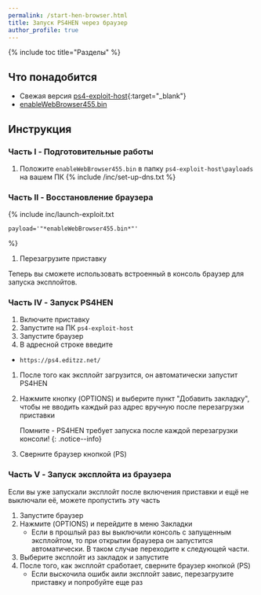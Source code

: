 ```yaml
---
permalink: /start-hen-browser.html
title: Запуск PS4HEN через браузер
author_profile: true
---
```

{% include toc title="Разделы" %}

## Что понадобится

* Свежая версия [ps4-exploit-host](https://github.com/Al-Azif/ps4-exploit-host/releases){:target="_blank"}
* [enableWebBrowser455.bin](files/enableWebBrowser455.bin)

## Инструкция

### Часть I - Подготовительные работы 

1. Положите `enableWebBrowser455.bin` в папку `ps4-exploit-host\payloads` на вашем ПК
{% include /inc/set-up-dns.txt %}

### Часть II - Восстановление браузера

{% include inc/launch-exploit.txt 

	payload='"*enableWebBrowser455.bin*"'

%}
1. Перезагрузите приставку 

Теперь вы сможете использовать встроенный в консоль браузер для запуска эксплойтов.


### Часть IV - Запуск PS4HEN 

1. Включите приставку 
1. Запустите на ПК `ps4-exploit-host`
1. Запустите браузер
1. В адресной строке введите

  + `https://ps4.editzz.net/`
  
1. После того как эксплойт загрузится, он автоматически запустит PS4HEN 
1. Нажмите кнопку (OPTIONS) и выберите пункт "Добавить закладку", чтобы не вводить каждый раз адрес вручную после перезагрузки приставки

	Помните - PS4HEN требует запуска после каждой перезагрузки консоли!
	{: .notice--info}
	
1. Сверните браузер кнопкой (PS)

### Часть V - Запуск эксплойта из браузера

Если вы уже запускали эксплойт после включения приставки и ещё не выключали её, можете пропустить эту часть

1. Запустите браузер 
1. Нажмите (OPTIONS) и перейдите в меню Закладки
	+ Если в прошлый раз вы выключили консоль с запущенным эксплойтом, то при открытии браузера он запустится автоматически. В таком случае переходите к следующей части. 
1. Выберите эксплойт из закладок и запустите
1. После того, как эксплойт сработает, сверните браузер кнопкой (PS)
	+ Если выскочила ошибк аили эксплойт завис, перезагрузите приставку и попробуйте еще раз 